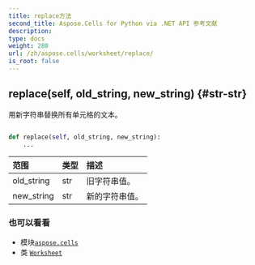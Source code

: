 ```yaml
---
title: replace方法
second_title: Aspose.Cells for Python via .NET API 参考文献
description:
type: docs
weight: 280
url: /zh/aspose.cells/worksheet/replace/
is_root: false
---
```

##  replace(self, old_string, new_string) {#str-str}
用新字符串替换所有单元格的文本。



```python

def replace(self, old_string, new_string):
    ...
```


|范围|类型|描述|
| :- | :- | :- |
| old_string | str |旧字符串值。|
| new_string | str |新的字符串值。|



### 也可以看看
* 模块[`aspose.cells`](../../)
* 类 [`Worksheet`](/cells/python-net/zh/aspose.cells/worksheet)
